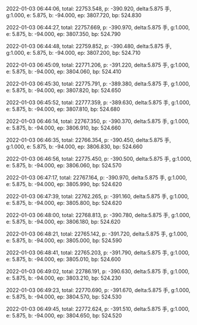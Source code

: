 2022-01-03 06:44:06, total: 22753.548, p: -390.920, delta:5.875 手, g:1.000, e: 5.875, b: -94.000, ep: 3807.720, bp: 524.830

2022-01-03 06:44:27, total: 22757.669, p: -390.970, delta:5.875 手, g:1.000, e: 5.875, b: -94.000, ep: 3807.350, bp: 524.790

2022-01-03 06:44:48, total: 22759.852, p: -390.480, delta:5.875 手, g:1.000, e: 5.875, b: -94.000, ep: 3807.200, bp: 524.710

2022-01-03 06:45:09, total: 22771.206, p: -391.220, delta:5.875 手, g:1.000, e: 5.875, b: -94.000, ep: 3804.060, bp: 524.410

2022-01-03 06:45:30, total: 22775.791, p: -389.380, delta:5.875 手, g:1.000, e: 5.875, b: -94.000, ep: 3807.820, bp: 524.650

2022-01-03 06:45:52, total: 22777.359, p: -389.630, delta:5.875 手, g:1.000, e: 5.875, b: -94.000, ep: 3807.810, bp: 524.680

2022-01-03 06:46:14, total: 22767.350, p: -390.370, delta:5.875 手, g:1.000, e: 5.875, b: -94.000, ep: 3806.910, bp: 524.660

2022-01-03 06:46:35, total: 22766.354, p: -390.450, delta:5.875 手, g:1.000, e: 5.875, b: -94.000, ep: 3806.830, bp: 524.660

2022-01-03 06:46:56, total: 22775.450, p: -390.500, delta:5.875 手, g:1.000, e: 5.875, b: -94.000, ep: 3806.060, bp: 524.570

2022-01-03 06:47:17, total: 22767.164, p: -390.970, delta:5.875 手, g:1.000, e: 5.875, b: -94.000, ep: 3805.990, bp: 524.620

2022-01-03 06:47:39, total: 22762.265, p: -391.160, delta:5.875 手, g:1.000, e: 5.875, b: -94.000, ep: 3805.800, bp: 524.620

2022-01-03 06:48:00, total: 22768.813, p: -390.780, delta:5.875 手, g:1.000, e: 5.875, b: -94.000, ep: 3806.180, bp: 524.620

2022-01-03 06:48:21, total: 22765.142, p: -391.720, delta:5.875 手, g:1.000, e: 5.875, b: -94.000, ep: 3805.000, bp: 524.590

2022-01-03 06:48:41, total: 22765.203, p: -391.790, delta:5.875 手, g:1.000, e: 5.875, b: -94.000, ep: 3805.010, bp: 524.600

2022-01-03 06:49:02, total: 22786.191, p: -390.630, delta:5.875 手, g:1.000, e: 5.875, b: -94.000, ep: 3803.210, bp: 524.230

2022-01-03 06:49:23, total: 22770.690, p: -391.670, delta:5.875 手, g:1.000, e: 5.875, b: -94.000, ep: 3804.570, bp: 524.530

2022-01-03 06:49:45, total: 22772.624, p: -391.510, delta:5.875 手, g:1.000, e: 5.875, b: -94.000, ep: 3804.650, bp: 524.520